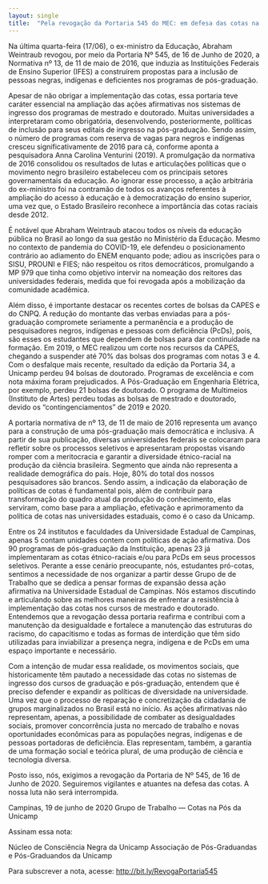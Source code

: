 ```yaml
---
layout: single
title:  "Pela revogação da Portaria 545 do MEC: em defesa das cotas na pós-graduação brasileira"
---
```


Na última quarta-feira (17/06), o ex-ministro da Educação, Abraham Weintraub revogou, por meio da Portaria Nº 545, de 16 de Junho de 2020, a Normativa nº 13, de 11 de maio de 2016, que induzia as Instituições Federais de Ensino Superior (IFES) a construírem propostas para a inclusão de pessoas negras, indígenas e deficientes nos programas de pós-graduação.

Apesar de não obrigar a implementação das cotas, essa portaria teve caráter essencial na ampliação das ações afirmativas nos sistemas de ingresso dos programas de mestrado e doutorado. Muitas universidades a interpretaram como obrigatória, desenvolvendo, posteriormente, políticas de inclusão para seus editais de ingresso na pós-graduação. Sendo assim, o número de programas com reserva de vagas para negros e indígenas cresceu significativamente de 2016 para cá, conforme aponta a pesquisadora Anna Carolina Venturini (2019). A promulgação da normativa de 2016 consolidou os resultados de lutas e articulações políticas que o movimento negro brasileiro estabeleceu com os principais setores governamentais da educação. Ao ignorar esse processo, a ação arbitrária do ex-ministro foi na contramão de todos os avanços referentes à ampliação do acesso à educação e à democratização do ensino superior, uma vez que, o Estado Brasileiro reconhece a importância das cotas raciais desde 2012.

É notável que Abraham Weintraub atacou todos os níveis da educação pública no Brasil ao longo da sua gestão no Ministério da Educação. Mesmo no contexto de pandemia do COVID-19, ele defendeu o posicionamento contrário ao adiamento do ENEM enquanto pode; adiou as inscrições para o SISU, PROUNI e FIES; não respeitou os ritos democráticos, promulgando a MP 979 que tinha como objetivo intervir na nomeação dos reitores das universidades federais, medida que foi revogada após a mobilização da comunidade acadêmica.

Além disso, é importante destacar os recentes cortes de bolsas da CAPES e do CNPQ. A redução do montante das verbas enviadas para a pós-graduação compromete seriamente a permanência e a produção de pesquisadores negros, indígenas e pessoas com deficiência (PcDs), pois, são esses os estudantes que dependem de bolsas para dar continuidade na formação. Em 2019, o MEC realizou um corte nos recursos da CAPES, chegando a suspender até 70% das bolsas dos programas com notas 3 e 4. Com o desfalque mais recente, resultado da edição da Portaria 34, a Unicamp perdeu 94 bolsas de doutorado. Programas de excelência e com nota máxima foram prejudicados. A Pós-Graduação em Engenharia Elétrica, por exemplo, perdeu 21 bolsas de doutorado. O programa de Multimeios (Instituto de Artes) perdeu todas as bolsas de mestrado e doutorado, devido os “contingenciamentos” de 2019 e 2020.

A portaria normativa de nº 13, de 11 de maio de 2016 representa um avanço para a construção de uma pós-graduação mais democrática e inclusiva. A partir de sua publicação, diversas universidades federais se colocaram para refletir sobre os processos seletivos e apresentaram propostas visando romper com a meritocracia e garantir a diversidade étnico-racial na produção da ciência brasileira. Segmento que ainda não representa a realidade demográfica do país. Hoje, 80% do total dos nossos pesquisadores são brancos. Sendo assim, a indicação da elaboração de políticas de cotas é fundamental pois, além de contribuir para transformação do quadro atual da produção do conhecimento, elas serviram, como base para a ampliação, efetivação e aprimoramento da política de cotas nas universidades estaduais, como é o caso da Unicamp.

Entre os 24 institutos e faculdades da Universidade Estadual de Campinas, apenas 5 contam unidades contem com políticas de ação afirmativa. Dos 90 programas de pós-graduação da Instituição, apenas 23 já implementaram as cotas étnico-raciais e/ou para PcDs em seus processos seletivos. Perante a esse cenário preocupante, nós, estudantes pró-cotas, sentimos a necessidade de nos organizar a partir desse Grupo de de Trabalho que se dedica a pensar formas de expansão dessa ação afirmativa na Universidade Estadual de Campinas. Nós estamos discutindo e articulando sobre as melhores maneiras de enfrentar a resistência à implementação das cotas nos cursos de mestrado e doutorado. Entendemos que a revogação dessa portaria reafirma e contribui com a manutenção da desigualdade e fortalece a manutenção das estruturas do racismo, do capacitismo e todas as formas de interdição que têm sido utilizadas para inviabilizar a presença negra, indígena e de PcDs em uma espaço importante e necessário.

Com a intenção de mudar essa realidade, os movimentos sociais, que historicamente têm pautado a necessidade das cotas no sistemas de ingresso dos cursos de graduação e pós-graduação, entendem que é preciso defender e expandir as políticas de diversidade na universidade. Uma vez que o processo de reparação e concretização da cidadania de grupos marginalizados no Brasil está no início. As ações afirmativas não representam, apenas, a possibilidade de combater as desigualdades sociais, promover concorrência justa no mercado de trabalho e novas oportunidades econômicas para as populações negras, indígenas e de pessoas portadoras de deficiência. Elas representam, também, a garantia de uma formação social e teórica plural, de uma produção de ciência e tecnologia diversa.

Posto isso, nós, exigimos a revogação da Portaria de Nº 545, de 16 de Junho de 2020. Seguiremos vigilantes e atuantes na defesa das cotas. A nossa luta não será interrompida.

Campinas, 19 de junho de 2020
Grupo de Trabalho — Cotas na Pós da Unicamp

Assinam essa nota:

Núcleo de Consciência Negra da Unicamp
Associação de Pós-Graduandas e Pós-Graduandos da Unicamp

Para subscrever a nota, acesse: http://bit.ly/RevogaPortaria545


